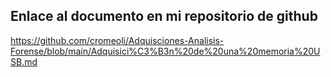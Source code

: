 ## Enlace al documento en mi repositorio de github

https://github.com/cromeoli/Adquisciones-Analisis-Forense/blob/main/Adquisici%C3%B3n%20de%20una%20memoria%20USB.md